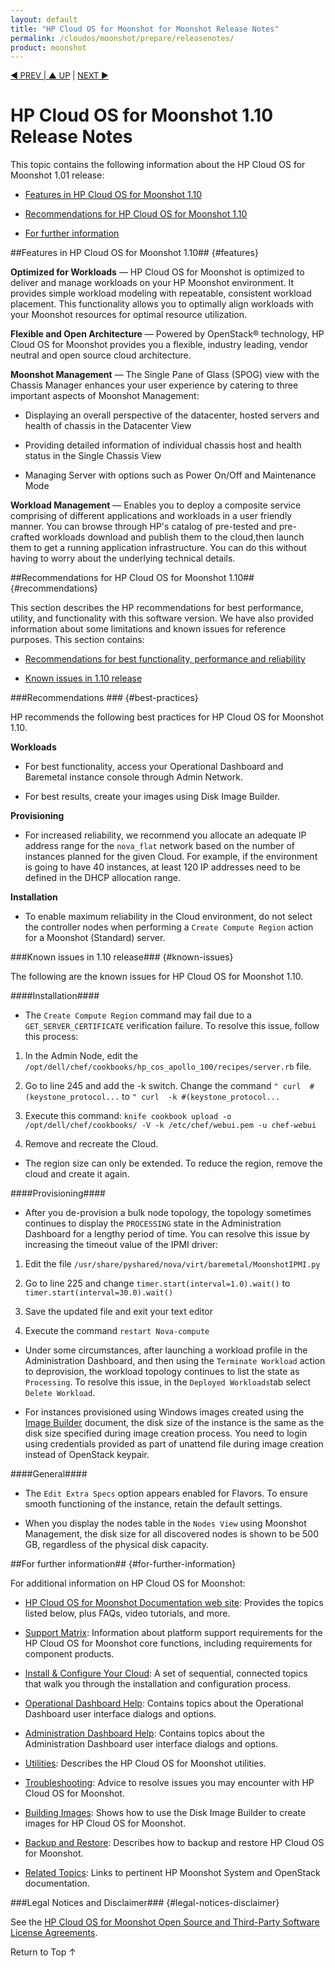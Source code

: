 ```yaml
---
layout: default
title: "HP Cloud OS for Moonshot for Moonshot Release Notes"
permalink: /cloudos/moonshot/prepare/releasenotes/
product: moonshot
---
```

<!--PUBLISHED-->


<script>

function PageRefresh {
onLoad="window.refresh"
}

PageRefresh();

</script>

<!-- Binamra and Vandana: As you update this document for the next release, be sure to change the release number to 1.10 or whatever it becomes. 
The Release Notes is one of the few topics where we include the release number. 
In other topics, try to avoid specifying the release number unless absolutely necessary. --> 

<!-- Remember to also change the topic's title in moonshot/siteindex.md. -->


<p style="font-size: small;"> <a href="/cloudos/moonshot/prepare/">&#9664; PREV | <a href="/cloudos/moonshot/prepare/">&#9650; UP</a> | <a href="/cloudos/moonshot/prepare/supportmatrix/">NEXT &#9654;</a> </p>

# HP Cloud OS for Moonshot 1.10 Release Notes

This topic contains the following information about the HP Cloud OS for Moonshot 1.01 release:

* [Features in HP Cloud OS for Moonshot 1.10](#features)

* [Recommendations for HP Cloud OS for Moonshot 1.10](#recommendations)

* [For further information](#for-further-information)


##Features in HP Cloud OS for Moonshot 1.10## {#features}

**Optimized for Workloads** &mdash; HP Cloud OS for Moonshot is optimized to deliver and manage workloads on your HP Moonshot environment. It provides simple workload modeling with repeatable, consistent workload placement. This functionality allows you to optimally align workloads with your Moonshot resources for optimal resource utilization.

**Flexible and Open Architecture** &mdash; Powered by OpenStack&#174; technology, HP Cloud OS for Moonshot provides you a flexible, industry leading, vendor neutral and open source cloud architecture.

**Moonshot Management** &mdash; The Single Pane of Glass (SPOG) view with the Chassis Manager enhances your user experience by catering to three important aspects of Moonshot Management:
	
* Displaying an overall perspective of the datacenter, hosted servers and health of chassis in the Datacenter View

* Providing detailed information of individual chassis host and health status in the Single Chassis View

* Managing Server with options such as Power On/Off and Maintenance Mode

**Workload Management** &mdash; Enables you to deploy a composite service comprising of different applications and workloads in a user friendly manner. You can browse through HP's catalog of pre-tested and pre-crafted workloads download and publish them to the cloud,then launch them to get a running application infrastructure. You can do this without having to worry about the underlying technical details.


##Recommendations for HP Cloud OS for Moonshot 1.10## {#recommendations}

This section describes the HP recommendations for best performance, utility, and functionality with this software version. 
We have also provided information about some limitations and known issues for reference purposes. This section contains:

* [Recommendations for best functionality, performance and reliability](#best-practices) 

* [Known issues in 1.10 release](#known-issues) 

###Recommendations ### {#best-practices} 

HP recommends the following best practices for HP Cloud OS for Moonshot 1.10.

**Workloads**
	
 * For best functionality, access your Operational Dashboard and Baremetal instance console through Admin Network.

 * For best results, create your images using Disk Image Builder.

**Provisioning**

* For increased reliability, we recommend you allocate an adequate IP address range for the `nova_flat` network based on the number of instances planned for the given Cloud. For example, if the environment is going to have 40 instances, at least 120 IP addresses need to be defined in the DHCP allocation range. 


**Installation**

* To enable maximum reliability in the Cloud environment, do not select the controller nodes when performing a `Create Compute Region` action for a Moonshot (Standard) server. 

###Known issues in 1.10 release### {#known-issues}

The following are the known issues for HP Cloud OS for Moonshot 1.10.

####Installation####

* The `Create Compute Region` command may fail due to a `GET_SERVER_CERTIFICATE` verification failure. To resolve this issue, follow this process:

 1. In the Admin Node, edit the `/opt/dell/chef/cookbooks/hp_cos_apollo_100/recipes/server.rb` file.
	 
 2. Go to line 245 and add the -k switch.  Change the command `" curl  #(keystone_protocol...` to `" curl  -k #(keystone_protocol...`
    
 3. Execute this command:
 `knife cookbook upload -o /opt/dell/chef/cookbooks/ -V -k /etc/chef/webui.pem -u chef-webui`
	
 4. Remove and recreate the Cloud.

* The region size can only be extended.  To reduce the region, remove the cloud and create it again.

####Provisioning####

* After you de-provision a bulk node topology, the topology sometimes continues to display the `PROCESSING` state in the Administration Dashboard for a lengthy period of time. You can resolve this issue by increasing the timeout value of the IPMI driver: 
   
 1. Edit the file `/usr/share/pyshared/nova/virt/baremetal/MoonshotIPMI.py`

 2. Go to line 225 and change `timer.start(interval=1.0).wait()` to `timer.start(interval=30.0).wait()`
	
 3. Save the updated file and exit your text editor
	
 4. Execute the command `restart Nova-compute`

* Under some circumstances, after launching a workload profile in the Administration Dashboard, and then using the `Terminate Workload` action to deprovision, the workload topology continues to list the state as `Processing`.  To resolve this issue, in the `Deployed Workloads`tab select `Delete Workload`.

* For instances provisioned using Windows images created using the [Image Builder](/cloudos/moonshot/manage/image-builder/) document, the disk size of the instance is the same as the disk size specified during image creation process. You need to login using credentials provided as part of unattend file during image creation instead of OpenStack keypair.

<!--This needs to be rewritten; it's not very clear-->


####General####


* The `Edit Extra Specs` option appears enabled for Flavors. To ensure smooth functioning of the instance, retain the default settings. 

* When you display the nodes table in the `Nodes View` using Moonshot Management, the disk size for all discovered nodes is shown to be 500 GB, regardless of the physical disk capacity.

<!-- I'm still of the opinion that we should delete this item; there is no workaround, and what good does it do to tell the customer about it? -Doug -->

##For further information## {#for-further-information}

For additional information on HP Cloud OS for Moonshot:

* [HP Cloud OS for Moonshot Documentation web site](/cloudos/moonshot/): Provides the topics listed below, plus FAQs, video tutorials, and more.

* [Support Matrix](/cloudos/moonshot/prepare/supportmatrix/): Information about platform support requirements for the HP Cloud OS for Moonshot core functions, including requirements for component products.

* [Install & Configure Your Cloud](/cloudos/moonshot/install/): A set of sequential, connected topics that walk you through the installation and configuration process.

* [Operational Dashboard Help](/cloudos/moonshot/manage/operational-dashboard/): Contains topics about the Operational Dashboard user interface dialogs and options.

* [Administration Dashboard Help](/cloudos/moonshot/manage/administration-dashboard/): Contains topics about the Administration Dashboard user interface dialogs and options.

* [Utilities](/cloudos/moonshot/manage/utilities/): Describes the HP Cloud OS for Moonshot utilities.

* [Troubleshooting](/cloudos/moonshot/manage/troubleshooting/): Advice to resolve issues you may encounter with HP Cloud OS for Moonshot.

* [Building Images](/cloudos/moonshot/manage/image-builder/): Shows how to use the Disk Image Builder to create images for HP Cloud OS for Moonshot.

* [Backup and Restore](/cloudos/moonshot/manage/backup-process/): Describes how to backup and restore HP Cloud OS for Moonshot.

* [Related Topics](/cloudos/moonshot/related-topics/): Links to pertinent HP Moonshot System and OpenStack documentation.

###Legal Notices and Disclaimer### {#legal-notices-disclaimer}

See the [HP Cloud OS for Moonshot Open Source and Third-Party Software License Agreements](/cloudos/moonshot/os-3rd-party-license-agreements/).

<a href="#top" style="padding:14px 0px 14px 0px; text-decoration: none;"> Return to Top &#8593; </a>

